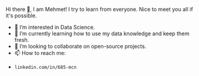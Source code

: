 Hi there 👋, I am Mehmet! I try to learn from everyone. Nice to meet you all if it's possible.
- 👀 I’m interested in Data Science.
- 🌱 I’m currently learning how to use my data knowledge and keep them fresh.
- 💞️ I’m looking to collaborate on open-source projects.
- 📫 How to reach me:
-     linkedin.com/in/685-mcn
<!---
MCn21thCntry/MCn21thCntry is a ✨ special ✨ repository because its `README.md` (this file) appears on your GitHub profile.
You can click the Preview link to take a look at your changes.
--->
